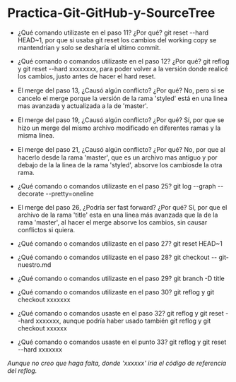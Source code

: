 # Practica-Git-GitHub-y-SourceTree

- ¿Qué comando utilizaste en el paso 11? ¿Por qué? 
 git reset --hard HEAD~1, por que si usaba git reset los cambios del working copy se mantendrian
 y solo se desharía el ultimo commit.

- ¿Qué comando o comandos utilizaste en el paso 12? ¿Por qué? 
 git reflog y git reset --hard xxxxxxxx, para poder volver a la versión donde realicé los cambios, justo 
 antes de hacer el  hard reset.

- El merge del paso 13, ¿Causó algún conﬂicto? ¿Por qué? 
 No, pero si se cancelo el merge porque la versión de la rama 'styled' está en una linea mas avanzada 
 y actualizada a la de 'master'.

- El merge del paso 19, ¿Causó algún conﬂicto? ¿Por qué? 
 Sí, por que se hizo un merge del mismo archivo modificado en diferentes ramas y la misma linea.
 
- El merge del paso 21, ¿Causó algún conﬂicto? ¿Por qué? 
 No, por que al hacerlo desde la rama 'master', que es un archivo mas antiguo y por debajo de la la linea de la rama 'styled', absorve los cambiosde la otra rama.

- ¿Qué comando o comandos utilizaste en el paso 25? 
  git log --graph --decorate --pretty=oneline

- El merge del paso 26, ¿Podría ser fast forward? ¿Por qué? 
  Sí, por que el archivo de la rama 'title' esta en una linea más avanzada que la de la rama 'master', al hacer el merge absorve 
 los cambios, sin causar conflictos si quiera.

- ¿Qué comando o comandos utilizaste en el paso 27?
 git reset HEAD~1

- ¿Qué comando o comandos utilizaste en el paso 28?
 git checkout -- git-nuestro.md

- ¿Qué comando o comandos utilizaste en el paso 29?
 git branch -D title

- ¿Qué comando o comandos utilizaste en el paso 30? 
 git reflog y git checkout xxxxxxx

- ¿Qué comando o comandos usaste en el paso 32? 
 git reflog y git reset --hard xxxxxxx, aunque podría haber usado también git reflog y git checkout xxxxxx

- ¿Qué comando o comandos usaste en el punto 33?
 git reflog y git reset --hard xxxxxxx
 
 *Aunque no creo que haga falta, donde 'xxxxxx' iria el código de referencia del reflog.*
